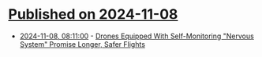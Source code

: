 # [Published on 2024-11-08](index.md)

* [2024-11-08, 08:11:00](https://soylentnews.org/article.pl?sid=24/11/07/012213&from=rss) - [Drones Equipped With Self-Monitoring \"Nervous System\" Promise Longer, Safer Flights](https://soylentnews.org/article.pl?sid=24/11/07/012213&from=rss)
